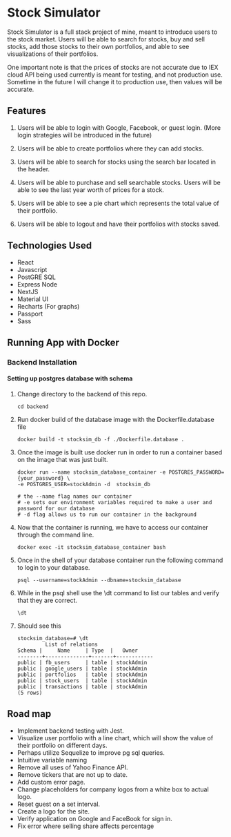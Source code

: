 # Stock Simulator

Stock Simulator is a full stack project of mine, meant to introduce users to the stock market.
Users will be able to search for stocks, buy and sell stocks, add those stocks to their own portfolios, and able to see visualizations of their portfolios.

One important note is that the prices of stocks are not accurate due to IEX cloud API being used currently
is meant for testing, and not production use. Sometime in the future I will change it to production use, then values will be accurate.

## Features

1. Users will be able to login with Google, Facebook, or guest login. (More login strategies will be introduced in the future)

2. Users will be able to create portfolios where they can add stocks. 

3. Users will be able to search for stocks using the search bar located in the header.

4. Users will be able to purchase and sell searchable stocks. Users will be able to see the last year worth of prices for a stock.

5. Users will be able to see a pie chart which represents the total value of their portfolio.

6. Users will be able to logout and have their portfolios with stocks saved. 

## Technologies Used

- React
- Javascript
- PostGRE SQL
- Express Node
- NextJS
- Material UI
- Recharts (For graphs)
- Passport
- Sass


## Running App with Docker

### Backend Installation

#### Setting up postgres database with schema

1. Change directory to the backend of this repo.
    ```
    cd backend
    ```
2. Run docker build of the database image with the Dockerfile.database file

    ```
    docker build -t stocksim_db -f ./Dockerfile.database .
    ```

3. Once the image is built use docker run in order to run a container based on the image that was just built.

    ```
    docker run --name stocksim_database_container -e POSTGRES_PASSWORD={your_password} \
    -e POSTGRES_USER=stockAdmin -d  stocksim_db

    # the --name flag names our container 
    # -e sets our environment variables required to make a user and password for our database
    # -d flag allows us to run our container in the background
    ```

4. Now that the container is running, we have to access our container through the command line.

    ```
    docker exec -it stocksim_database_container bash
    ```


5. Once in the shell of your database container run the following command to login to your database.

    ```
    psql --username=stockAdmin --dbname=stocksim_database
    ```

6. While in the psql shell use the \dt command to list our tables and verify that they are correct. 

    ```
    \dt
    ```
7. Should see this 

    ```
    stocksim_database=# \dt
             List of relations
    Schema |     Name     | Type  |   Owner
    --------+--------------+-------+------------
    public | fb_users     | table | stockAdmin
    public | google_users | table | stockAdmin
    public | portfolios   | table | stockAdmin
    public | stock_users  | table | stockAdmin
    public | transactions | table | stockAdmin
    (5 rows)
    ```

## Road map

 - Implement backend testing with Jest. 
 - Visualize user portfolio with a line chart, which will show the value of their portfolio on different days. 
 - Perhaps utilize Sequelize to improve pg sql queries. 
 - Intuitive variable naming
 - Remove all uses of Yahoo Finance API. 
 - Remove tickers that are not up to date.
 - Add custom error page.
 - Change placeholders for company logos from a white box to actual logo. 
 - Reset guest on a set interval.
 - Create a logo for the site.
 - Verify application on Google and FaceBook for sign in.
 - Fix error where selling share affects percentage